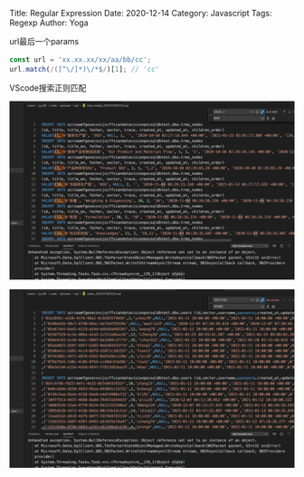 Title: Regular Expression
Date: 2020-12-14
Category: Javascript
Tags: Regexp
Author: Yoga

url最后一个params
```js
const url = 'xx.xx.xx/xx/aa/bb/cc';
url.match(/([^\/]*)\/*$/)[1]; // 'cc'
```

VScode搜索正则匹配

![rx](img/rx1.png)

![rx](img/rx2.png)
